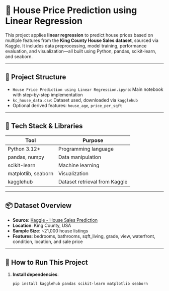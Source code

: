 # 🏡 House Price Prediction using Linear Regression

This project applies **linear regression** to predict house prices based on multiple features from the **King County House Sales dataset**, sourced via Kaggle. It includes data preprocessing, model training, performance evaluation, and visualization—all built using Python, pandas, scikit-learn, and seaborn.

---

## 📁 Project Structure

- `House Price Prediction using Linear Regression.ipynb`: Main notebook with step-by-step implementation
- `kc_house_data.csv`: Dataset used, downloaded via `kagglehub`
- Optional derived features: `house_age`, `price_per_sqft`

---

## 🧰 Tech Stack & Libraries

| Tool            | Purpose                     |
|-----------------|-----------------------------|
| Python 3.12+     | Programming language        |
| pandas, numpy   | Data manipulation            |
| scikit-learn    | Machine learning             |
| matplotlib, seaborn | Visualization            |
| kagglehub       | Dataset retrieval from Kaggle |

---

## 📦 Dataset Overview

- **Source**: [Kaggle - House Sales Prediction](https://www.kaggle.com/datasets/harlfoxem/housesalesprediction)
- **Location**: King County, USA
- **Sample Size**: ~21,000 house listings
- **Features**: bedrooms, bathrooms, sqft_living, grade, view, waterfront, condition, location, and sale price

---

## 🚀 How to Run This Project

1. **Install dependencies**:
   ```bash
   pip install kagglehub pandas scikit-learn matplotlib seaborn
